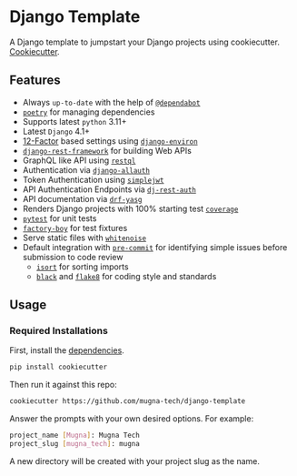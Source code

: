 # Django Template

A Django template to jumpstart your Django projects using cookiecutter. [Cookiecutter](https://github.com/cookiecutter/cookiecutter).  

## Features

- Always `up-to-date` with the help of [`@dependabot`](https://dependabot.com/)
- [`poetry`](https://github.com/python-poetry/poetry) for managing dependencies
- Supports latest `python` 3.11+
- Latest `Django` 4.1+
- [12-Factor](https://www.12factor.net/) based settings using [`django-environ`](https://github.com/joke2k/django-environ)
- [`django-rest-framework`](https://github.com/encode/django-rest-framework) for building Web APIs
- GraphQL like API using [`restql`](https://github.com/yezyilomo/django-restql)
- Authentication via [`django-allauth`](https://github.com/pennersr/django-allauth)
- Token Authentication using [`simplejwt`](https://github.com/jazzband/djangorestframework-simplejwt)
- API Authentication Endpoints via [`dj-rest-auth`](https://github.com/iMerica/dj-rest-auth)
- API documentation via [`drf-yasg`](https://github.com/axnsan12/drf-yasg)
- Renders Django projects with 100% starting test [`coverage`](https://github.com/nedbat/coveragepy)
- [`pytest`](https://pytest.org/) for unit tests
- [`factory-boy`](https://github.com/FactoryBoy/factory_boy) for test fixtures
- Serve static files with [`whitenoise`](https://whitenoise.readthedocs.io/)
- Default integration with [`pre-commit`](https://github.com/pre-commit/pre-commit) for identifying simple issues before submission to code review
  - [`isort`](https://github.com/timothycrosley/isort) for sorting imports
  - [`black`](https://github.com/psf/black) and [`flake8`](https://gitlab.com/pycqa/flake8) for coding style and standards

## Usage

### Required Installations

First, install the [dependencies](https://cookiecutter.readthedocs.io/en/latest/).
```bash
pip install cookiecutter
```

Then run it against this repo:
```bash
cookiecutter https://github.com/mugna-tech/django-template
```

Answer the prompts with your own desired options. For example:
```bash
project_name [Mugna]: Mugna Tech
project_slug [mugna_tech]: mugna
```

A new directory will be created with your project slug as the name.
